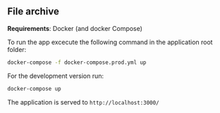 ## File archive

**Requirements**: Docker (and docker Compose)

To run the app excecute the following command in the application root folder:

```bash
docker-compose -f docker-compose.prod.yml up
```

For the development version run:

```bash
docker-compose up
```

The application is served to `http://localhost:3000/`
